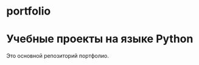 # portfolio
Учебные проекты на языке Python
=================

Это основной репозиторий портфолио.


